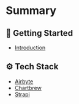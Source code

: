 # Summary

## 🚀 Getting Started

* [Introduction](introduction.md)

## ⚙️ Tech Stack

* [Airbyte](airbyte.md)
* [Chartbrew](chartbrew.md)
* [Strapi](strapi.md)
